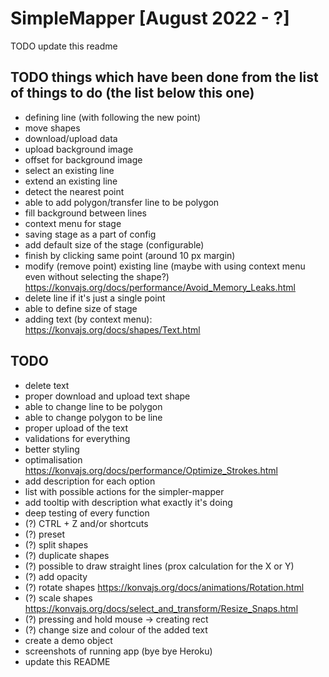 # SimpleMapper [August 2022 - ?]

TODO update this readme

## TODO things which have been done from the list of things to do (the list below this one)

- defining line (with following the new point)
- move shapes
- download/upload data
- upload background image
- offset for background image
- select an existing line
- extend an existing line
- detect the nearest point
- able to add polygon/transfer line to be polygon
- fill background between lines
- context menu for stage
- saving stage as a part of config
- add default size of the stage (configurable)
- finish by clicking same point (around 10 px margin)
- modify (remove point) existing line (maybe with using context menu even without selecting the shape?) https://konvajs.org/docs/performance/Avoid_Memory_Leaks.html
- delete line if it's just a single point
- able to define size of stage
- adding text (by context menu): https://konvajs.org/docs/shapes/Text.html

## TODO

- delete text
- proper download and upload text shape
- able to change line to be polygon
- able to change polygon to be line
- proper upload of the text
- validations for everything
- better styling
- optimalisation https://konvajs.org/docs/performance/Optimize_Strokes.html
- add description for each option
- list with possible actions for the simpler-mapper
- add tooltip with description what exactly it's doing
- deep testing of every function
- (?) CTRL + Z and/or shortcuts
- (?) preset
- (?) split shapes
- (?) duplicate shapes
- (?) possible to draw straight lines (prox calculation for the X or Y)
- (?) add opacity
- (?) rotate shapes https://konvajs.org/docs/animations/Rotation.html
- (?) scale shapes https://konvajs.org/docs/select_and_transform/Resize_Snaps.html
- (?) pressing and hold mouse -> creating rect
- (?) change size and colour of the added text
- create a demo object
- screenshots of running app (bye bye Heroku)
- update this README
